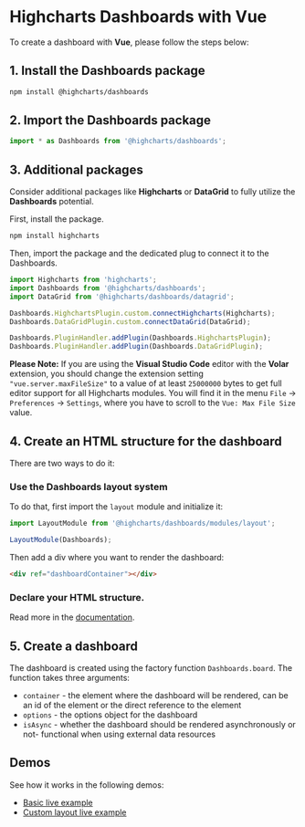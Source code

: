 # Highcharts Dashboards with Vue

To create a dashboard with **Vue**, please follow the steps below:

## 1. Install the Dashboards package

```bash
npm install @highcharts/dashboards
```

## 2. Import the Dashboards package

```typescript
import * as Dashboards from '@highcharts/dashboards';
```

## 3. Additional packages

Consider additional packages like **Highcharts** or **DataGrid** to fully utilize the **Dashboards** potential.

First, install the package.
```bash
npm install highcharts
```

Then, import the package and the dedicated plug to connect it to the Dashboards.

```typescript
import Highcharts from 'highcharts';
import Dashboards from '@highcharts/dashboards';
import DataGrid from '@highcharts/dashboards/datagrid';

Dashboards.HighchartsPlugin.custom.connectHighcharts(Highcharts);
Dashboards.DataGridPlugin.custom.connectDataGrid(DataGrid);

Dashboards.PluginHandler.addPlugin(Dashboards.HighchartsPlugin);
Dashboards.PluginHandler.addPlugin(Dashboards.DataGridPlugin);
```

__Please Note:__ If you are using the **Visual Studio Code** editor with the
**Volar** extension, you should change the extension setting
`"vue.server.maxFileSize"` to a value of at least `25000000` bytes to get
full editor support for all Highcharts modules. You will find it in the menu
`File` -> `Preferences` -> `Settings`, where you have to scroll to the
`Vue: Max File Size` value.

## 4. Create an HTML structure for the dashboard

There are two ways to do it:

### Use the Dashboards layout system
To do that, first import the `layout` module and initialize it:

```typescript
import LayoutModule from '@highcharts/dashboards/modules/layout';

LayoutModule(Dashboards);
```
Then add a div where you want to render the dashboard:
```html
<div ref="dashboardContainer"></div>
```
### Declare your HTML structure.
Read more in the [documentation](https://www.highcharts.com/docs/dashboards/layout-description).

## 5. Create a dashboard
The dashboard is created using the factory function `Dashboards.board`. The function takes three arguments:
- `container` - the element where the dashboard will be rendered, can be an id of the element or the direct reference to the element
- `options` - the options object for the dashboard
- `isAsync` - whether the dashboard should be rendered asynchronously or not- functional when using external data resources

## Demos
See how it works in the following demos:
- [Basic live example](https://stackblitz.com/edit/dashboards-vue3-fcutdg)
- [Custom layout live example](https://stackblitz.com/edit/dashboards-vue3-4qzk97)
